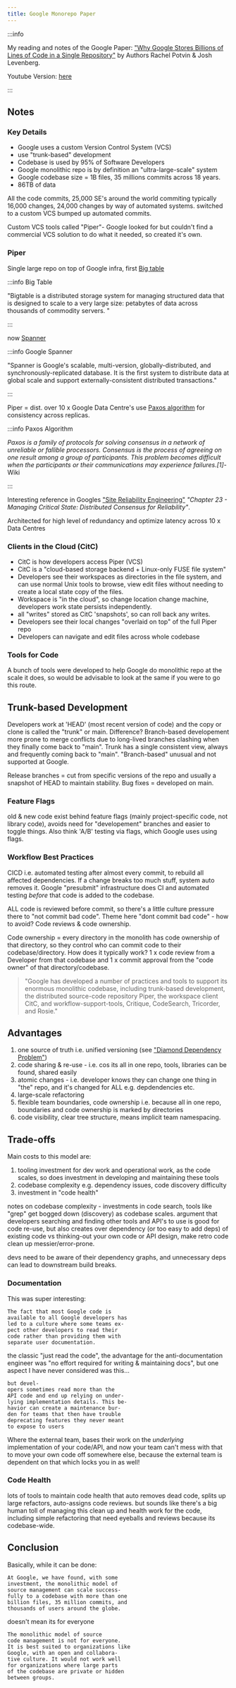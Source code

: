 ```yaml
---
title: Google Monorepo Paper
---
```


:::info

My reading and notes of the Google Paper: ["Why Google Stores Billions of Lines of Code in a Single Repository"](https://dl.acm.org/doi/pdf/10.1145/2854146) by Authors Rachel Potvin & Josh Levenberg.

Youtube Version: [here](https://www.youtube.com/watch?v=W71BTkUbdqE)

:::

## Notes

### Key Details

* Google uses a custom Version Control System (VCS)
* use "trunk-based" development
* Codebase is used by 95% of Software Developers
* Google monolithic repo is by definition an "ultra-large-scale" system
* Google codebase size = 1B files, 35 millions commits across 18 years.
* 86TB of data

All the code commits, 25,000 SE's around the world commiting typically 16,000 changes, 24,000 changes by way of automated systems. switched to a custom VCS bumped up automated commits.

Custom VCS tools called "Piper"- Google looked for but couldn't find a commercial VCS solution to do what it needed, so created it's own.

### Piper

Single large repo on top of Google infra, first [Big table](https://static.googleusercontent.com/media/research.google.com/en//archive/bigtable-osdi06.pdf)

:::info Big Table

"Bigtable is a distributed storage system for managing structured data that is designed to scale to a very large size: petabytes of data across thousands of commodity 
servers. "

:::

now [Spanner](https://research.google/pubs/pub39966/)

:::info Google Spanner

"Spanner is Google's scalable, multi-version, globally-distributed, and synchronously-replicated database. It is the first system to distribute data at global scale and support externally-consistent distributed transactions."

:::

Piper = dist. over 10 x Google Data Centre's use [Paxos algorithm](https://en.wikipedia.org/wiki/Paxos_(computer_science)) for consistency across replicas.

:::info Paxos Algorithm

_Paxos is a family of protocols for solving consensus in a network of unreliable or fallible processors. Consensus is the process of agreeing on one result among a group of participants. This problem becomes difficult when the participants or their communications may experience failures.[1]_- Wiki

:::

Interesting reference in Googles ["Site Reliability Engineering"](https://sre.google/sre-book/managing-critical-state/) _"Chapter 23 - Managing Critical State: Distributed Consensus for Reliability"_.

Architected for high level of redundancy and optimize latency across 10 x Data Centres

### Clients in the Cloud (CitC)

* CitC is how developers access Piper (VCS)
* CitC is a "cloud-based storage backend + Linux-only FUSE file system"
* Developers see their workspaces as directories in the file system, and can use normal Unix tools to browse, view edit files without needing to create a local state copy of the files.
* Workspace is "in the cloud", so change location change machine, developers work state persists independently.
* all "writes" stored as CitC 'snapshots', so can roll back any writes.
* Developers see their local changes "overlaid on top" of the full Piper repo
* Developers can navigate and edit files across whole codebase

### Tools for Code

A bunch of tools were developed to help Google do monolithic repo at the scale it does, so would be advisable to look at the same if you were to go this route.

## Trunk-based Development

Developers work at 'HEAD' (most recent version of code) and the copy or clone is called the "trunk" or main. Difference? Branch-based developement more prone to merge conflicts due to long-lived branches clashing when they finally come back to "main". Trunk has a single consistent view, always and frequently coming back to "main". "Branch-based" unusual and not supported at Google.

Release branches = cut from specific versions of the repo and usually a snapshot of HEAD to maintain stability.
Bug fixes = developed on main.

### Feature Flags

old & new code exist behind feature flags (mainly project-specific code, not library code), avoids need for "developement" branches and easier to toggle things. Also think 'A/B' testing via flags, which Google uses using flags.

### Workflow Best Practices

CICD i.e. automated testing after almost every commit, to rebuild all affected dependencies. If a change breaks too much stuff, system auto removes it. Google "presubmit" infrastructure does CI and automated testing _before_ that code is added to the codebase.

ALL code is reviewed before commit, so there's a little culture pressure there to "not commit bad code". Theme here "dont commit bad code" - how to avoid? Code reviews & code ownership.

Code ownership = every directory in the monolith has code ownership of that directory, so they control who can commit code to their codebase/directory. How does it typically work? 1 x code review from a Developer from that codebase and 1 x commit approval from the "code owner" of that directory/codebase.

> "Google has developed a number of practices and tools to support its enormous monolithic codebase, including trunk-based development, the distributed source-code repository Piper, the workspace client CitC, and workflow-support-tools, Critique, CodeSearch, Tricorder, and Rosie."

## Advantages

1. one source of truth i.e. unified versioning (see ["Diamond Dependency Problem"](https://jlbp.dev/what-is-a-diamond-dependency-conflict))
2. code sharing & re-use - i.e. cos its all in one repo, tools, libraries can be found, shared easily
3. atomic changes - i.e. developer knows they can change one thing in "the" repo, and it's changed for ALL e.g. depdendencies etc.
4. large-scale refactoring
5. flexible team boundaries, code ownership i.e. because all in one repo, boundaries and code ownership is marked by directories
6. code visibility, clear tree structure, means implicit team namespacing.

## Trade-offs

Main costs to this model are:

1. tooling investment for dev work and operational work, as the code scales, so does investment in developing and maintaining these tools
2. codebase complexity e.g. dependency issues, code discovery difficulty
3. investment in "code health"

notes on codebase complexity - investments in code search, tools like "grep" get bogged down (discovery) as codebase scales. argument that developers searching and finding other tools and API's to use is good for code re-use, but also creates over dependency (or too easy to add deps) of existing code vs thinking-out your own code or API design, make retro code clean up messier/error-prone.

devs need to be aware of their dependency graphs, and unnecessary deps can lead to downstream build breaks.

### Documentation

This was super interesting:

```text
The fact that most Google code is
available to all Google developers has
led to a culture where some teams ex-
pect other developers to read their
code rather than providing them with
separate user documentation.
```

the classic "just read the code", the advantage for the anti-documentation engineer was "no effort required for writing & maintaining docs", but one aspect I have never considered was this...

```text
but devel-
opers sometimes read more than the
API code and end up relying on under-
lying implementation details. This be-
havior can create a maintenance bur-
den for teams that then have trouble
deprecating features they never meant
to expose to users
```

Where the external team, bases their work on the _underlying_ implementation of your code/API, and now your team can't mess with that to move your own code off somewhere else, because the external team is dependent on that which locks you in as well!

### Code Health

lots of tools to maintain code health that auto removes dead code, splits up large refactors, auto-assigns code reviews. but sounds like there's a big human toll of managing this clean up and health work for the code, including simple refactoring that need eyeballs and reviews because its codebase-wide.

## Conclusion

Basically, while it can be done:

```text
At Google, we have found, with some
investment, the monolithic model of
source management can scale success-
fully to a codebase with more than one
billion files, 35 million commits, and
thousands of users around the globe. 
```

doesn't mean its for everyone

```text
The monolithic model of source
code management is not for everyone.
It is best suited to organizations like
Google, with an open and collabora-
tive culture. It would not work well
for organizations where large parts
of the codebase are private or hidden
between groups.
```
